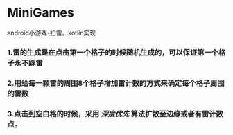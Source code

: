 # MiniGames
android小游戏-扫雷。kotlin实现
### 1.雷的生成是在点击第一个格子的时候随机生成的，可以保证第一个格子永不踩雷
### 2.用给每一颗雷的周围8个格子增加雷计数的方式来确定每个格子周围的雷数
### 3.点击到空白格的时候，采用 ***深度优先*** 算法扩散至边缘或者有雷计数点。
